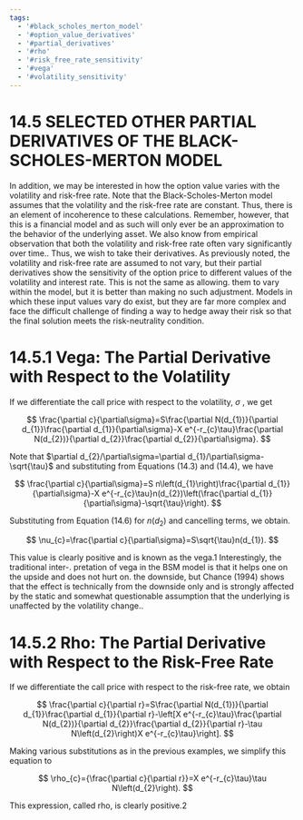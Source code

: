 ```yaml
---
tags:
  - '#black_scholes_merton_model'
  - '#option_value_derivatives'
  - '#partial_derivatives'
  - '#rho'
  - '#risk_free_rate_sensitivity'
  - '#vega'
  - '#volatility_sensitivity'
---
```

# 14.5 SELECTED OTHER PARTIAL DERIVATIVES OF THE BLACK-SCHOLES-MERTON MODEL

In addition, we may be interested in how the option value varies with the volatility and risk-free rate. Note that the Black-Scholes-Merton model assumes that the volatility and the risk-free rate are constant. Thus, there is an element of incoherence to these calculations. Remember, however, that this is a financial model and as such will only ever be an approximation to the behavior of the underlying asset. We also know from empirical observation that both the volatility and risk-free rate often vary significantly over time.. Thus, we wish to take their derivatives. As previously noted, the volatility and risk-free rate are assumed to not vary, but their partial derivatives show the sensitivity of the option price to different values of the volatility and interest rate. This is not the same as allowing. them to vary within the model, but it is better than making no such adjustment. Models in which these input values vary do exist, but they are far more complex and face the difficult challenge of finding a way to hedge away their risk so that the final solution meets the risk-neutrality condition.

# 14.5.1 Vega: The Partial Derivative with Respect to the Volatility

If we differentiate the call price with respect to the volatility, $\sigma$ , we get

$$
\frac{\partial c}{\partial\sigma}=S\frac{\partial N(d_{1})}{\partial d_{1}}\frac{\partial d_{1}}{\partial\sigma}-X e^{-r_{c}\tau}\frac{\partial N(d_{2})}{\partial d_{2}}\frac{\partial d_{2}}{\partial\sigma}.
$$

Note that $\partial d_{2}/\partial\sigma=\partial d_{1}/\partial\sigma-\sqrt{\tau}$ and substituting from Equations (14.3) and (14.4), we have

$$
\frac{\partial c}{\partial\sigma}=S n\left(d_{1}\right)\frac{\partial d_{1}}{\partial\sigma}-X e^{-r_{c}\tau}n(d_{2})\left(\frac{\partial d_{1}}{\partial\sigma}-\sqrt{\tau}\right).
$$

Substituting from Equation (14.6) for $n(d_{2})$ and cancelling terms, we obtain.

$$
\nu_{c}=\frac{\partial c}{\partial\sigma}=S\sqrt{\tau}n(d_{1}).
$$

This value is clearly positive and is known as the vega.1 Interestingly, the traditional inter-. pretation of vega in the BSM model is that it helps one on the upside and does not hurt on. the downside, but Chance (1994) shows that the effect is technically from the downside only and is strongly affected by the static and somewhat questionable assumption that the underlying is unaffected by the volatility change..

# 14.5.2 Rho: The Partial Derivative with Respect to the Risk-Free Rate

If we differentiate the call price with respect to the risk-free rate, we obtain

$$
\frac{\partial c}{\partial r}=S\frac{\partial N(d_{1})}{\partial d_{1}}\frac{\partial d_{1}}{\partial r}-\left[X e^{-r_{c}\tau}\frac{\partial N(d_{2})}{\partial d_{2}}\frac{\partial d_{2}}{\partial r}-\tau N\left(d_{2}\right)X e^{-r_{c}\tau}\right].
$$

Making various substitutions as in the previous examples, we simplify this equation to

$$
\rho_{c}={\frac{\partial c}{\partial r}}=X e^{-r_{c}\tau}\tau N\left(d_{2}\right).
$$

This expression, called rho, is clearly positive.2
